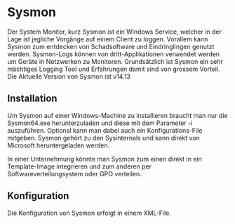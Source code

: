 # Sysmon

Der System Monitor, kurz Sysmon ist ein Windows Service, welcher in der Lage ist jegliche Vorgänge auf einem Client zu loggen.
Vorallem kann Sysmon zum entdecken von Schadsoftware und Eindringlingen genutzt werden.
Sysmon-Logs können von dritt-Applikationen verwendet werden um Geräte in Netzwerken zu Monitoren.
Grundsätzlich ist Sysmon ein sehr mächtiges Logging Tool und Erfahrungen damit sind von grossem Vorteil.
Die Aktuelle Version von Sysmon ist v14.13

## Installation

Um Sysmon auf einer Windows-Machine zu installieren braucht man nur die Sysmon64.exe herunterzuladen und diese mit dem Parameter -i auszuführen.
Optional kann man dabei auch ein Konfigurations-File mitgeben.
Sysmon gehört zu den Sysinternals und kann direkt von Microsoft heruntergeladen werden.

In einer Unternehmung könnte man Sysmon zum einen direkt in ein Template-Image integrieren und zum anderen per Softwareverteilungsystem oder GPO verteilen.

## Konfiguration

Die Konfiguration von Sysmon erfolgt in einem XML-File.
